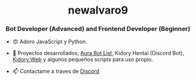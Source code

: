 <h1 align="center">newalvaro9</h1>
<h3 align="center">Bot Developer (Advanced) and Frontend Developer (Beginner)</h3>

- 😍 Adoro JavaScript y Python.

- 🎈 Proyectos desarrollados; [Aura Bot List](https://auralist.glitch.me), Kidory Hentai (Discord Bot), [Kidory Web](https://www.kidory.tk) y algunos pequeños scripts para uso propio.

- 📫 Contactame a traves de [Discord](https://discordapp.com/users/709131461374246932/ 'Go to newalvaro9 discord profile')
